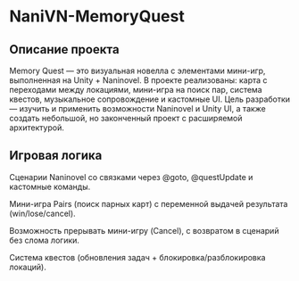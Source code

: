 # NaniVN-MemoryQuest


## Описание проекта

Memory Quest — это визуальная новелла с элементами мини-игр, выполненная на Unity + Naninovel.
В проекте реализованы: карта с переходами между локациями, мини-игра на поиск пар, система квестов, музыкальное сопровождение и кастомные UI.
Цель разработки — изучить и применить возможности Naninovel и Unity UI, а также создать небольшой, но законченный проект с расширяемой архитектурой.

## Игровая логика

Сценарии Naninovel со связками через @goto, @questUpdate и кастомные команды.

Мини-игра Pairs (поиск парных карт) с переменной выдачей результата (win/lose/cancel).

Возможность прерывать мини-игру (Cancel), с возвратом в сценарий без слома логики.

Система квестов (обновления задач + блокировка/разблокировка локаций).
